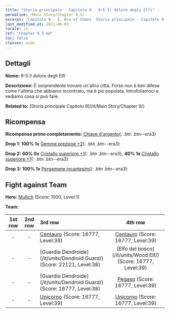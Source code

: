 ```yaml
---
title: "Storia principale - Capitolo 9 - 9-5 Il dolore degli Elfi"
permalink: /Main Story/Chapter 9_5/
excerpt: "Capitolo 9 - 5. Era of Chaos  Storia principale - Capitolo 9_5. 9-5 Il dolore degli Elfi"
last_modified_at: 2021-06-03
locale: it
ref: "Chapter 9_5.md"
toc: false
classes: wide
---
```


## Dettagli

 **Nome:** 9-5 Il dolore degli Elfi

 **Descrizione:** È sorprendente trovare un'altra città. Forse non è ben difesa come l'ultima che abbiamo incontrato, ma è più popolata. Intrufoliamoci e vediamo cosa si può fare.

 **Related to:** [Storia principale Capitolo 9](/it/Main Story/Chapter 9/)

## Ricompensa

 **Ricompensa primo completamento:** [Chiave d'argento](/ItemsIT/con_693/){: .btn .btn--era3}

 **Drop 1:** **100% 1x** [Gemme preziose +2](/ItemsIT/mat_30/){: .btn .btn--era3}

 **Drop 2:** **60% 0x** [Cristallo superiore +1](/ItemsIT/mat_24/){: .btn .btn--era3}, **40% 1x** [Cristallo superiore +1](/ItemsIT/mat_24/){: .btn .btn--era3}

 **Drop 3:** **100% 1x** [Pergamene incantesimi](/ItemsIT/con_694/){: .btn .btn--era3}


## Fight against Team
 **Hero:** [Mullich](/it/heroes/Mullich/) (Score: 1000, Level:1)

 **Team:**


  | 1st row | 2nd row | 3rd row | 4th row |
  |:----:|:----:|:----|:----:|
  | - | - | [Centauro](/it/units/Centaur/) (Score: 16777, Level:39)  | [Centauro](/it/units/Centaur/) (Score: 16777, Level:39)  |
  | - | - | [Guardia Dendroide](/it/units/Dendroid Guard/) (Score: 22121, Level:38)  | [Elfo del bosco](/it/units/Wood Elf/) (Score: 16777, Level:39)  |
  | - | - | [Guardia Dendroide](/it/units/Dendroid Guard/) (Score: 16777, Level:38)  | [Pegaso](/it/units/Pegasus/) (Score: 16777, Level:39)  |
  | - | - | [Unicorno](/it/units/Unicorn/) (Score: 16777, Level:39)  | [Unicorno](/it/units/Unicorn/) (Score: 16777, Level:39)  |


